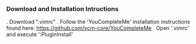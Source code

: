 ### Download and Installation Intructions

. Download ".vimrc"
. Follow the 'YouCompleteMe' installation instructions found here: https://github.com/ycm-core/YouCompleteMe
. Open '.vimrc' and execute ':PluginInstall'
